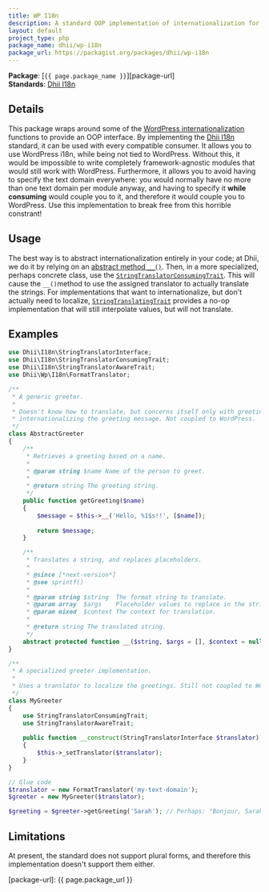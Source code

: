 ```yaml
---
title: WP I18n
description: A standard OOP implementation of internationalization for WordPress
layout: default
project_type: php
package_name: dhii/wp-i18n
package_url: https://packagist.org/packages/dhii/wp-i18n
---
```


**Package**: [`{{ page.package_name }}`][package-url]  
**Standards**: [Dhii I18n][]

## Details
This package wraps around some of the [WordPress internationalization][wp-i18n] functions to provide an OOP interface. By implementing the [Dhii I18n][] standard, it can be used with every compatible consumer. It allows you to use WordPress i18n, while being not tied to WordPress. Without this, it would be impossible to write completely framework-agnostic modules that would still work with WordPress. Furthermore, it allows you to avoid having to specify the text domain everywhere: you would normally have no more than one text domain per module anyway, and having to specify it **while consuming** would couple you to it, and therefore it would couple you to WordPress. Use this implementation to break free from this horrible constrant!

## Usage
The best way is to abstract internationalization entirely in your code; at Dhii, we do it by relying on an [abstract method `__()`][i18n-method]. Then, in a more specialized, perhaps concrete class, use the [`StringTranslatorConsumingTrait`][]. This will cause the `__()`method to use the assigned translator to actually translate the strings. For implementations that want to internationalize, but don't actually need to localize, [`StringTranslatingTrait`][] provides a no-op implementation that will still interpolate values, but will not translate.

## Examples
```php
use Dhii\I18n\StringTranslatorInterface;
use Dhii\I18n\StringTranslatorConsumingTrait;
use Dhii\I18n\StringTranslatorAwareTrait;
use Dhii\Wp\I18n\FormatTranslator;

/**
 * A generic greeter.
 *
 * Doesn't know how to translate, but concerns itself only with greeting, while at the same time
 * internationalizing the greeting message. Not coupled to WordPress.
 */
class AbstractGreeter
{
    /**
     * Retrieves a greeting based on a name.
     *
     * @param string $name Name of the person to greet.
     *
     * @return string The greeting string.
     */
    public function getGreeting($name)
    {
        $message = $this->__('Hello, %1$s!!', [$name]);
    
        return $message;
    }

    /**
     * Translates a string, and replaces placeholders.
     *
     * @since [*next-version*]
     * @see sprintf()
     *
     * @param string $string  The format string to translate.
     * @param array  $args    Placeholder values to replace in the string.
     * @param mixed  $context The context for translation.
     *
     * @return string The translated string.
     */
    abstract protected function __($string, $args = [], $context = null);
}

/**
 * A specialized greeter implementation.
 *
 * Uses a translator to localize the greetings. Still not coupled to WordPress.
 */
class MyGreeter
{
    use StringTranslatorConsumingTrait;
    use StringTranslatorAwareTrait;
    
    public function __construct(StringTranslatorInterface $translator)
    {
        $this->_setTranslator($translator);
    }
}

// Glue code
$translator = new FormatTranslator('my-text-domain');
$greeter = new MyGreeter($translator);

$greeting = $greeter->getGreeting('Sarah'); // Perhaps: "Bonjour, Sarah!"
```

## Limitations
At present, the standard does not support plural forms, and therefore this implementation doesn't support them either.


[Dhii I18n]:                                    https://packagist.org/packages/dhii/i18n-interface
[`AddCapableOrderedList`]:                      https://github.com/Dhii/set/blob/develop/src/AddCapableOrderedList.php
[wp-i18n]:                                      https://codex.wordpress.org/I18n_for_WordPress_Developers
[i18n-method]:                                  https://github.com/Dhii/map/blob/develop/src/MakeCapableMapTrait.php#L156
[`StringTranslatorConsumingTrait`]:             https://github.com/Dhii/i18n-helper-base/blob/develop/src/StringTranslatorConsumingTrait.php
[`StringTranslatingTrait`]:                     https://github.com/Dhii/i18n-helper-base/blob/develop/src/StringTranslatingTrait.php
[package-url]:                                  {{ page.package_url }}
